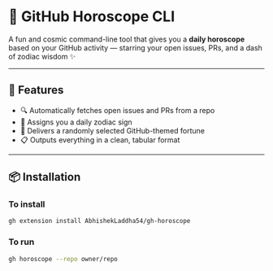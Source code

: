 # 🔮 GitHub Horoscope CLI

A fun and cosmic command-line tool that gives you a **daily horoscope** based on your GitHub activity — starring your open issues, PRs, and a dash of zodiac wisdom ✨

---

## 🌟 Features

- 🔍 Automatically fetches open issues and PRs from a repo
- 🌠 Assigns you a daily zodiac sign
- 🧘 Delivers a randomly selected GitHub-themed fortune
- 📋 Outputs everything in a clean, tabular format

---

## 📦 Installation

### To install

```bash
gh extension install AbhishekLaddha54/gh-horoscope
```
### To run
```bash
gh horoscope --repo owner/repo
```


